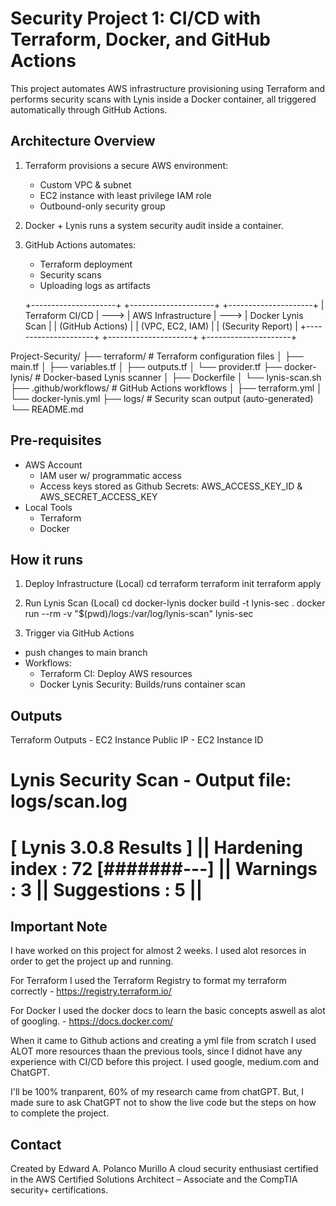 # Security Project 1: CI/CD with Terraform, Docker, and GitHub Actions

This project automates AWS infrastructure provisioning using Terraform and performs security scans with Lynis inside a Docker container, all triggered automatically through GitHub Actions.

## Architecture Overview

1. Terraform provisions a secure AWS environment:
    - Custom VPC & subnet
    - EC2 instance with least privilege IAM role
    - Outbound-only security group

2. Docker + Lynis runs a system security audit inside a container.

3. GitHub Actions automates:
    - Terraform deployment
    - Security scans
    - Uploading logs as artifacts

    +---------------------+       +---------------------+       +---------------------+
|  Terraform CI/CD    | --->  |  AWS Infrastructure | --->  | Docker Lynis Scan   |
|  (GitHub Actions)   |       |  (VPC, EC2, IAM)     |       | (Security Report)   |
+---------------------+       +---------------------+       +---------------------+

Project-Security/
├── terraform/                # Terraform configuration files
│   ├── main.tf
│   ├── variables.tf
│   ├── outputs.tf
│   └── provider.tf
├── docker-lynis/              # Docker-based Lynis scanner
│   ├── Dockerfile
│   └── lynis-scan.sh
├── .github/workflows/         # GitHub Actions workflows
│   ├── terraform.yml
│   └── docker-lynis.yml
├── logs/                      # Security scan output (auto-generated)
└── README.md


## Pre-requisites

- AWS Account
    - IAM user w/ programmatic access
    - Access keys stored as Github Secrets: AWS_ACCESS_KEY_ID & AWS_SECRET_ACCESS_KEY
- Local Tools
    - Terraform
    - Docker

## How it runs

1. Deploy Infrastructure (Local)
cd terraform
terraform init
terraform apply

2. Run Lynis Scan (Local)
cd docker-lynis
docker build -t lynis-sec .
docker run --rm -v "$(pwd)/logs:/var/log/lynis-scan" lynis-sec

3. Trigger via GitHub Actions
- push changes to main branch
- Workflows:
    - Terraform CI: Deploy AWS resources
    - Docker Lynis Security: Builds/runs container scan


## Outputs

Terraform Outputs
    - EC2 Instance Public IP
    - EC2 Instance ID

Lynis Security Scan
    - Output file: logs/scan.log
======================================
[ Lynis 3.0.8 Results ]              ||
Hardening index : 72 [#######---]    ||
Warnings        : 3                  ||
Suggestions     : 5                  ||
======================================

##  Important Note

I have worked on this project for almost 2 weeks. I used alot resorces in order to get the project up and running. 

For Terraform I used the Terraform Registry to format my terraform correctly - https://registry.terraform.io/

For Docker I used the docker docs to learn the basic concepts aswell as alot of googling. - https://docs.docker.com/

When it came to Github actions and creating a yml file from scratch I used ALOT more resources thaan the previous tools, since I didnot have any experience with CI/CD before this project. I used google, medium.com and ChatGPT. 

I'll be 100% tranparent, 60% of my research came from chatGPT. But, I made sure to ask ChatGPT not to show the live code but the steps on how to complete the project. 

## Contact

Created by Edward A. Polanco Murillo A cloud security enthusiast certified in the AWS Certified Solutions Architect – Associate and the CompTIA security+ certifications.